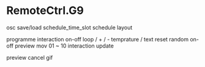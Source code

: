 RemoteCtrl.G9
=================

osc
save/load
	schedule_time_slot
schedule
	layout

programme
	interaction on-off
	loop / + / -
	temprature / text
	reset
	random on-off
	preview
	mov 01 ~ 10
	interaction
	update

preview
	cancel
	gif